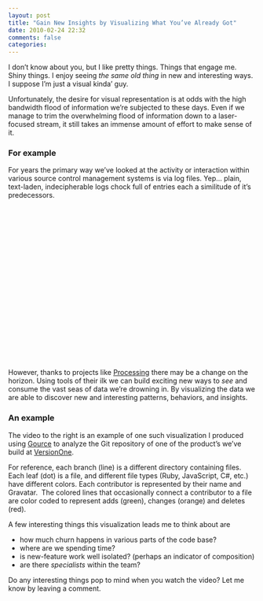 ```yaml
---
layout: post
title: "Gain New Insights by Visualizing What You’ve Already Got"
date: 2010-02-24 22:32
comments: false
categories:
---
```


I don’t know about you, but I like pretty things. Things that engage me. Shiny things. I enjoy seeing <em>the same old thing</em> in new and interesting ways. I suppose I’m just a visual kinda’ guy.

Unfortunately, the desire for visual representation is at odds with the high bandwidth flood of information we’re subjected to these days. Even if we manage to trim the overwhelming flood of information down to a laser-focused stream, it still takes an immense amount of effort to make sense of it.

<h3>For example</h3>

For years the primary way we’ve looked at the activity or interaction within various source control management systems is via log files. Yep… plain, text-laden, indecipherable logs chock full of entries each a similitude of it’s predecessors.

<object width="560" height="315"><param name="movie" value="http://www.youtube.com/v/S_mMKXFaLaE?version=3&amp;hl=en_US&amp;rel=0"></param><param name="allowFullScreen" value="true"></param><param name="allowscriptaccess" value="always"></param><embed src="http://www.youtube.com/v/S_mMKXFaLaE?version=3&amp;hl=en_US&amp;rel=0" type="application/x-shockwave-flash" width="560" height="315" allowscriptaccess="always" allowfullscreen="true"></embed></object>

<!-- more -->

However, thanks to projects like <a title="Processing" href="http://processing.org/" rel="external">Processing</a> there may be a change on the horizon. Using tools of their ilk we can build exciting new ways to <em>see</em> and consume the vast seas of data we’re drowning in. By visualizing the data we are able to discover new and interesting patterns, behaviors, and insights.

<h3>An example</h3>

The video to the right is an example of one such visualization I produced using <a title="Gource - software version control visualization" href="http://code.google.com/p/gource/" rel="external">Gource</a> to analyze the Git repository of one of the product’s we’ve build at <a title="VersionOne: Simplifying Software Delivery" href="http://versionone.com/" rel="external">VersionOne</a>.

For reference, each branch (line) is a different directory containing files. Each leaf (dot) is a file, and different file types (Ruby, JavaScript, C#, etc.) have different colors. Each contributor is represented by their name and Gravatar.  The colored lines that occasionally connect a contributor to a file are color coded to represent adds (green), changes (orange) and deletes (red).

A few interesting things this visualization leads me to think about are

- how much churn happens in various parts of the code base?
- where are we spending time?
- is new-feature work well isolated? (perhaps an indicator of composition)
- are there <em>specialists</em> within the team?

Do any interesting things pop to mind when you watch the video? Let me know by leaving a comment.
